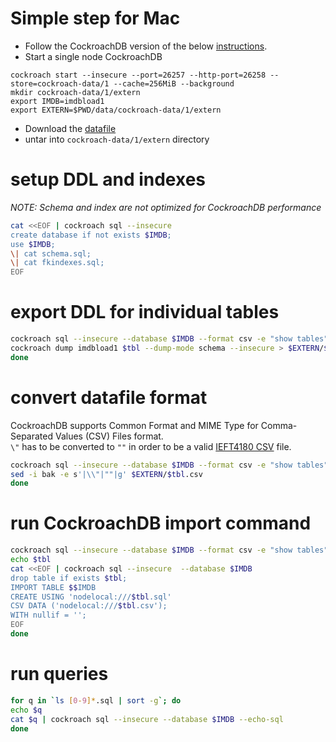 # Simple step for Mac

- Follow the CockroachDB version of the below [instructions](https://github.com/gregrahn/join-order-benchmark).
- Start a single node CockroachDB
```
cockroach start --insecure --port=26257 --http-port=26258 --store=cockroach-data/1 --cache=256MiB --background
mkdir cockroach-data/1/extern
export IMDB=imdbload1
export EXTERN=$PWD/data/cockroach-data/1/extern
```
- Download the [datafile](http://homepages.cwi.nl/~boncz/job/imdb.tgz)
- untar into `cockroach-data/1/extern` directory

# setup DDL and indexes 

_NOTE: Schema and index are not optimized for CockroachDB performance_

```bash
cat <<EOF | cockroach sql --insecure
create database if not exists $IMDB;
use $IMDB;
\| cat schema.sql;
\| cat fkindexes.sql;
EOF
```

# export DDL for individual tables
```bash
cockroach sql --insecure --database $IMDB --format csv -e "show tables" | tail +2 | while read tbl; do
cockroach dump imdbload1 $tbl --dump-mode schema --insecure > $EXTERN/$tbl.sql
done
```

# convert datafile format
CockroachDB supports Common Format and MIME Type for Comma-Separated Values (CSV) Files format.  
`\"` has to be converted to `""` in order to be a valid [IEFT4180 CSV](https://tools.ietf.org/html/rfc4180) file.

```bash
cockroach sql --insecure --database $IMDB --format csv -e "show tables" | tail +2 | while read tbl; do
sed -i bak -e s'|\\"|""|g' $EXTERN/$tbl.csv
done
```

# run CockroachDB import command
```bash
cockroach sql --insecure --database $IMDB --format csv -e "show tables" | tail +2 | while read tbl; do
echo $tbl 
cat <<EOF | cockroach sql --insecure  --database $IMDB
drop table if exists $tbl;
IMPORT TABLE $$IMDB 
CREATE USING 'nodelocal:///$tbl.sql' 
CSV DATA ('nodelocal:///$tbl.csv');
WITH nullif = '';
EOF
done
```

# run queries
```bash
for q in `ls [0-9]*.sql | sort -g`; do
echo $q
cat $q | cockroach sql --insecure --database $IMDB --echo-sql 
done
``` 
